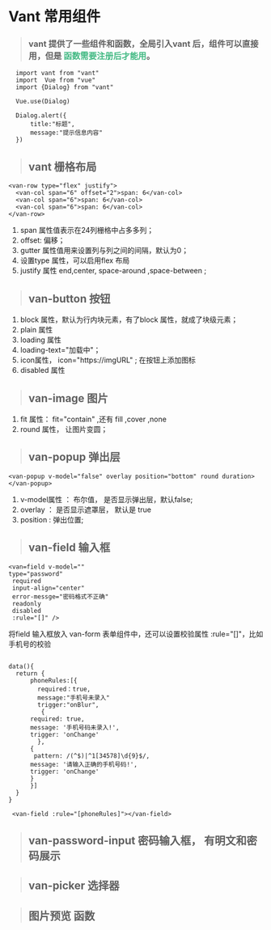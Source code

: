 
>
# Vant 常用组件

>### vant  提供了一些组件和函数，全局引入vant 后，组件可以直接用，但是 <font color="#42B983">函数需要注册后才能用</font>。 
```
  import vant from "vant"
  import  Vue from "vue"
  import {Dialog} from "vant"

  Vue.use(Dialog)

  Dialog.alert({
      title:"标题",
      message:"提示信息内容"
  })
  ```
> ## vant 栅格布局
```
<van-row type="flex" justify">
  <van-col span="6" offset="2">span: 6</van-col>
  <van-col span="6">span: 6</van-col>
  <van-col span="6">span: 6</van-col>
</van-row>

```
1. span  属性值表示在24列栅格中占多多列；
2. offset: 偏移；
3. gutter 属性值用来设置列与列之间的间隔，默认为0；
4. 设置type 属性，可以启用flex 布局
5. justify 属性  end,center, space-around ,space-between ;


> ##  van-button  按钮
 1. block 属性，默认为行内块元素，有了block 属性，就成了块级元素；
 2. plain 属性
 3. loading 属性
 4. loading-text="加载中"；
 5. icon属性， icon="https://imgURL" ;  在按钮上添加图标
 6. disabled 属性
 
> ## van-image 图片
1. fit 属性：  fit="contain" ,还有 fill ,cover ,none 
2. round 属性， 让图片变圆；

> ## van-popup  弹出层
```
<van-popup v-model="false" overlay position="bottom" round duration></van-popup>
```
1.   v-model属性 ： 布尔值， 是否显示弹出层，默认false;
2.  overlay ： 是否显示遮罩层， 默认是 true 
3.  position :  弹出位置;

> ## van-field 输入框
```javasrcipt
<van=field v-model="" 
type="password"
 required
 input-align="center"
 error-messge="密码格式不正确"
 readonly
 disabled
 :rule="[]" />

```
将field 输入框放入 van-form 表单组件中，还可以设置校验属性 :rule="[]"，比如手机号的校验

```

data(){
  return {
      phoneRules:[{
        required：true,
        message:"手机号未录入"
        trigger:"onBlur",
         {
      required: true,
      message: '手机号码未录入!',
      trigger: 'onChange'
        },
      {
       pattern: /(^$)|^1[34578]\d{9}$/,
      message: '请输入正确的手机号码!',
      trigger: 'onChange'
      }
      }]
  }
}

 <van-field :rule="[phoneRules]"></van-field>
```


> ## van-password-input   密码输入框， 有明文和密码展示

> ## van-picker  选择器

> ## 图片预览 函数

>## 
